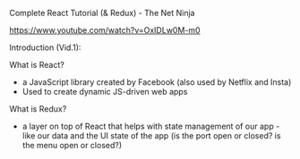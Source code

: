 Complete React Tutorial (& Redux) - The Net Ninja

https://www.youtube.com/watch?v=OxIDLw0M-m0

Introduction (Vid.1): 

What is React? 
- a JavaScript library created by Facebook (also used by Netflix and Insta) 
- Used to create dynamic JS-driven web apps

What is Redux? 
- a layer on top of React that helps with state management of our app - like our data and the UI state of the app (is the port open or closed? is the menu open or closed?)